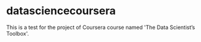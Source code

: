 # datasciencecoursera
This is a test for the project of Coursera course named 'The Data Scientist’s Toolbox'.
